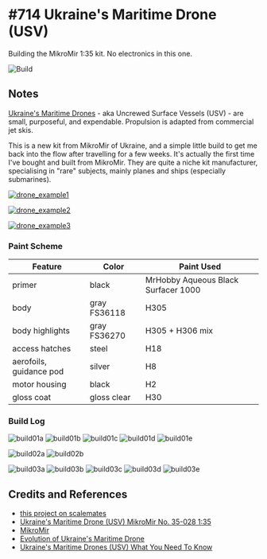 # #714 Ukraine's Maritime Drone (USV)

Building the MikroMir 1:35 kit. No electronics in this one.

![Build](./assets/USV_build.jpg?raw=true)

## Notes

[Ukraine's Maritime Drones](http://www.hisutton.com/Ukraine-Maritime-Drones.html) - aka Uncrewed Surface Vessels (USV) -
are small, purposeful, and expendable. Propulsion is adapted from commercial jet skis.

This is a new kit from MikroMir of Ukraine, and a simple little build to get me back into the flow after travelling for a few weeks. It's actually the first time I've bought and built from MikroMir. They are quite a niche kit manufacturer, specialising in "rare" subjects, mainly planes and ships (especially submarines).

[![drone_example1](./assets/drone_example1.jpg)](https://www.aspistrategist.org.au/ukraines-drone-raid-on-russian-naval-base-was-tactically-innovative-but-not-revolutionary/)

[![drone_example2](./assets/drone_example2.jpg)](https://navyrecognition.com/index.php/naval-news/naval-news-archive/2022/september/12227-a-mysterious-ukrainian-naval-drone-discovered-off-crimea.html)

[![drone_example3](./assets/drone_example3.jpg)](http://www.hisutton.com/Ukraine-Maritime-Drones.html)

### Paint Scheme

| Feature                 | Color                | Paint Used |
|-------------------------|----------------------|------------|
| primer                  | black                | MrHobby Aqueous Black Surfacer 1000 |
| body                    | gray FS36118         | H305            |
| body highlights         | gray FS36270         | H305 + H306 mix |
| access hatches          | steel                | H18  |
| aerofoils, guidance pod | silver               | H8   |
| motor housing           | black                | H2   |
| gloss coat              | gloss clear          | H30  |

### Build Log

![build01a](./assets/build01a.jpg?raw=true)
![build01b](./assets/build01b.jpg?raw=true)
![build01c](./assets/build01c.jpg?raw=true)
![build01d](./assets/build01d.jpg?raw=true)
![build01e](./assets/build01e.jpg?raw=true)

![build02a](./assets/build02a.jpg?raw=true)
![build02b](./assets/build02b.jpg?raw=true)

![build03a](./assets/build03a.jpg?raw=true)
![build03b](./assets/build03b.jpg?raw=true)
![build03c](./assets/build03c.jpg?raw=true)
![build03d](./assets/build03d.jpg?raw=true)
![build03e](./assets/build03e.jpg?raw=true)

## Credits and References

* [this project on scalemates](https://www.scalemates.com/profiles/mate.php?id=74137&p=projects&project=153807)
* [Ukraine's Maritime Drone (USV) MikroMir No. 35-028 1:35](https://www.scalemates.com/kits/mikromir-35-028-ukraines-maritime-drone-usv--1481701)
* [MikroMir](http://mikro-mir.com/en/)
* [Evolution of Ukraine's Maritime Drone](http://www.hisutton.com/Ukraine-Maritime-Drones-Evolution.html)
* [Ukraine's Maritime Drones (USV) What You Need To Know](http://www.hisutton.com/Ukraine-Maritime-Drones.html)
